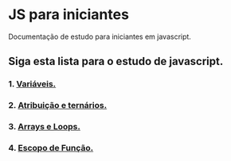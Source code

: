 # JS para iniciantes
Documentação de estudo para iniciantes em javascript.

## Siga esta lista para o estudo de javascript.

### 1. [Variáveis.](https://github.com/odaviribeiro/js-para-iniciantes/blob/master/variaveis/script.js)
### 2. [Atribuição e ternários.](https://github.com/odaviribeiro/js-para-iniciantes/blob/master/atribuicao-e-ternarios/script.js)
### 3. [Arrays e Loops.](https://github.com/odaviribeiro/js-para-iniciantes/blob/master/arrays-e-loops/script.js)
### 4. [Escopo de Função.](https://github.com/odaviribeiro/js-para-iniciantes/blob/master/escopo-de-funcao/script.js)
